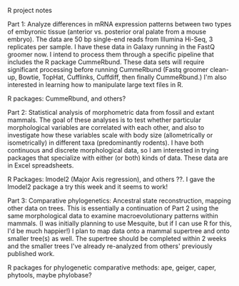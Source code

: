 R project notes

Part 1: Analyze differences in mRNA expression patterns between two types of embyronic tissue (anterior vs. posterior oral palate from a mouse embryo). The data are 50 bp single-end reads from Illumina Hi-Seq, 3 replicates per sample. I have these data in Galaxy running in the FastQ groomer now. I intend to process them through a specific pipeline that includes the R package CummeRbund. These data sets will require significant processing before running CummeRbund (Fastq groomer clean-up, Bowtie, TopHat, Cufflinks, Cuffdiff, then finally CummeRbund.) I'm also interested in learning how to manipulate large text files in R.

R packages:  CummeRbund, and others?

Part 2: Statistical analysis of morphometric data from fossil and extant mammals.  The goal of these analyses is to test whether particular morphological variables are correlated with each other, and also to investigate how these variables scale with body size (allometrically or isometrically) in different taxa (predominantly rodents). I have both continuous and discrete morphological data, so I am interested in trying packages that specialize with either (or both) kinds of data. These data are in Excel spreadsheets.

R Packages: lmodel2 (Major Axis regression), and others ??. I gave the lmodel2 package a try this week and it seems to work!

Part 3: Comparative phylogenetics: Ancestral state reconstruction, mapping other data on trees. This is essentially a continuation of Part 2 using the same morphological data to examine macroevolutionary patterns within mammals. (I was initially planning to use Mesquite, but if I can use R for this, I'd be much happier!) I plan to map data onto a mammal supertree and onto smaller tree(s) as well. The supertree should be completed within 2 weeks and the smaller trees I've already re-analyzed from others' previously published work.  

R packages for phylogenetic comparative methods: ape, geiger, caper, phytools, maybe phylobase?
